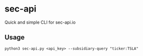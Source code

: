# sec-api
Quick and simple CLI for sec-api.io


## Usage

`python3 sec-api.py <api_key> --subsidiary-query "ticker:TSLA"`
